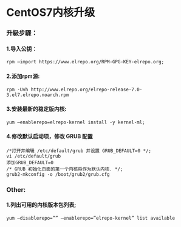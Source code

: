 # CentOS7内核升级
### 升級步驟：
#### 1.导入公钥：
  ```
  rpm —import https://www.elrepo.org/RPM-GPG-KEY-elrepo.org;
  ```
#### 2.添加rpm源:
  ```
  rpm -Uvh http://www.elrepo.org/elrepo-release-7.0-3.el7.elrepo.noarch.rpm
  ```
#### 3.安装最新的稳定版内核:
  ```
  yum —enablerepo=elrepo-kernel install -y kernel-ml;
  ```
#### 4.修改默认启动项，修改 GRUB 配置
    /*打开并编辑 /etc/default/grub 并设置 GRUB_DEFAULT=0 */;
    vi /etc/default/grub
    添加GRUB_DEFAULT=0
    /* GRUB 初始化页面的第一个内核将作为默认内核. */;
    grub2-mkconfig -o /boot/grub2/grub.cfg
### Other:
#### 1.列出可用的内核版本包列表;
  ```
  yum —disablerepo=”” —enablerepo=”elrepo-kernel” list available
  ```
